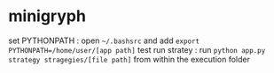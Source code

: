 # minigryph

set PYTHONPATH : open `~/.bashsrc` and add `export PYTHONPATH=/home/user/[app path]`
test run stratey : run `python app.py strategy stragegies/[file path]` from within the execution folder

